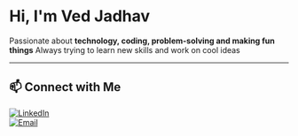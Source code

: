 # Hi, I'm Ved Jadhav  
Passionate about **technology, coding, problem-solving and making fun things** 
Always trying to learn new skills and work on cool ideas

---

## 📫 Connect with Me  
[![LinkedIn](https://img.shields.io/badge/Linkedin-blue?style=flat&logo=linkedin)](https://www.linkedin.com/in/vedjadhav)  
[![Email](https://img.shields.io/badge/Email-red?style=flat&logo=gmail)](mailto:ved.amit.jadhav@gmail.com)
